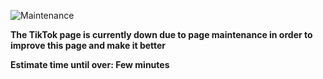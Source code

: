 <!-- Start of Maintenance Code -->


![Maintenance](https://t3.ftcdn.net/jpg/04/44/75/44/360_F_444754442_lbDJCXoY7ovdSQatibGicJC8OlmUOep5.jpg)

**The TikTok page is currently down due to page maintenance in order to improve this page and make it better**

**Estimate time until over: Few minutes**


<!-- End of Maintenance Code -->



<!-- Start of Page Code -->

<!--
<img crossorigin="anonymous" src="https://image.winudf.com/v2/image1/Y29tLnNzLmFuZHJvaWQudWdjLnRyaWxsX2ljb25fMTY2NTY4MTc5OF8wMDI/icon.png?w=100&fakeurl=1&type=.webp" class="svg" alt="Youtube icon" width="50" height="50">

**TikTok**

**By TikTok Pte. Ltd.**

**Version 27.5.4**

**Size: 129.5MB**

<a href="https://d.apkpure.com/b/XAPK/com.ss.android.ugc.trill?versionCode=270504">Download APK</a>
-->

<!-- End of Page Code -->
